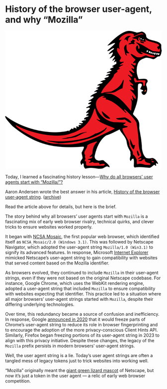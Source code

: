 # History of the browser user-agent, and why “Mozilla”

<img class="small left" src="/static/2025/mozilla-mascot.svg" alt="Mozilla Mascot">

Today, I learned a fascinating history lesson—[Why do all browsers’ user agents start with “Mozilla/”?](https://stackoverflow.com/questions/1114254/why-do-all-browsers-user-agents-start-with-mozilla)

Aaron Andersen wrote the best answer in his article, [History of the browser user-agent string](https://webaim.org/blog/user-agent-string-history/). ([archive](https://web.archive.org/web/20080904080055/https://webaim.org/blog/user-agent-string-history/))

Read the article above for details, but here is the brief.

The story behind why all browsers’ user agents start with `Mozilla` is a fascinating mix of early web browser rivalry, technical quirks, and clever tricks to ensure websites worked properly.

It began with [NCSA Mosaic](https://www.ncsa.illinois.edu/research/project-highlights/ncsa-mosaic/), the first popular web browser, which identified itself as `NCSA_Mosaic/2.0 (Windows 3.1)`. This was followed by Netscape Navigator, which adopted the user-agent string `Mozilla/1.0 (Win3.1)` to signify its advanced features. In response, Microsoft [Internet Explorer](http://localhost:4000/2022/internet-explorer/) mimicked Netscape’s user-agent string to gain compatibility with websites that served content based on the Mozilla identifier.

As browsers evolved, they continued to include `Mozilla` in their user-agent strings, even if they were not based on the original Netscape codebase. For instance, Google Chrome, which uses the WebKit rendering engine, adopted a user-agent string that included `Mozilla` to ensure compatibility with websites expecting that identifier. This practice led to a situation where all major browsers’ user-agent strings started with `Mozilla`, despite their differing underlying technologies.

Over time, this redundancy became a source of confusion and inefficiency. In response, Google [announced in 2020](https://groups.google.com/a/chromium.org/g/blink-dev/c/-2JIRNMWJ7s/m/u-YzXjZ8BAAJ) that it would freeze parts of Chrome’s user-agent string to reduce its role in browser fingerprinting and to encourage the adoption of the more privacy-conscious Client Hints API. Similarly, Firefox began freezing portions of its user-agent string in 2023 to align with this privacy initiative. Despite these changes, the legacy of the `Mozilla` prefix persists in modern browsers’ user-agent strings.

Well, the user agent string is a lie. Today’s user agent strings are often a tangled mess of legacy tokens just to trick websites into working well.

“Mozilla” originally meant the [giant green lizard mascot](https://en.wikipedia.org/wiki/Mozilla_(mascot)) of Netscape, but now it’s just a token in the user agent — a relic of early web browser competition.